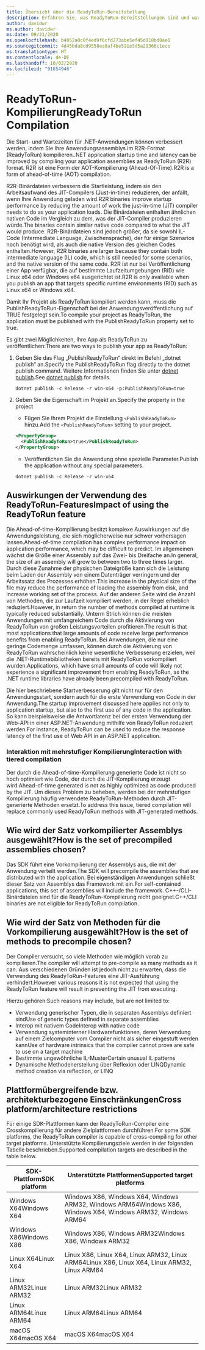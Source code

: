 ```yaml
---
title: Übersicht über die ReadyToRun-Bereitstellung
description: Erfahren Sie, was ReadyToRun-Bereitstellungen sind und warum Sie diese als Teil Ihrer App-Veröffentlichung mit .NET 5 und .NET Core 3.0 und höher in Erwägung ziehen sollten.
author: davidwr
ms.author: davidwr
ms.date: 09/21/2020
ms.openlocfilehash: b4052a0c0f4ed9f6cfd273abe5ef45d018bd0ae0
ms.sourcegitcommit: 4d45bda8cd9558ea8af4be591e3d5a29360c1ece
ms.translationtype: HT
ms.contentlocale: de-DE
ms.lasthandoff: 10/02/2020
ms.locfileid: "91654946"
---
```

# <a name="readytorun-compilation"></a><span data-ttu-id="6e57e-103">ReadyToRun-Kompilierung</span><span class="sxs-lookup"><span data-stu-id="6e57e-103">ReadyToRun Compilation</span></span>

<span data-ttu-id="6e57e-104">Die Start- und Wartezeiten für .NET-Anwendungen können verbessert werden, indem Sie Ihre Anwendungsassemblys im R2R-Format (ReadyToRun) kompilieren.</span><span class="sxs-lookup"><span data-stu-id="6e57e-104">.NET application startup time and latency can be improved by compiling your application assemblies as ReadyToRun (R2R) format.</span></span> <span data-ttu-id="6e57e-105">R2R ist eine Form der AOT-Kompilierung (Ahead-Of-Time).</span><span class="sxs-lookup"><span data-stu-id="6e57e-105">R2R is a form of ahead-of-time (AOT) compilation.</span></span>

<span data-ttu-id="6e57e-106">R2R-Binärdateien verbessern die Startleistung, indem sie den Arbeitsaufwand des JIT-Compilers (Just-in-time) reduzieren, der anfällt, wenn Ihre Anwendung geladen wird.</span><span class="sxs-lookup"><span data-stu-id="6e57e-106">R2R binaries improve startup performance by reducing the amount of work the just-in-time (JIT) compiler needs to do as your application loads.</span></span> <span data-ttu-id="6e57e-107">Die Binärdateien enthalten ähnlichen nativen Code im Vergleich zu dem, was der JIT-Compiler produzieren würde.</span><span class="sxs-lookup"><span data-stu-id="6e57e-107">The binaries contain similar native code compared to what the JIT would produce.</span></span> <span data-ttu-id="6e57e-108">R2R-Binärdateien sind jedoch größer, da sie sowohl IL-Code (Intermediate Language, Zwischensprache), der für einige Szenarios noch benötigt wird, als auch die native Version des gleichen Codes enthalten.</span><span class="sxs-lookup"><span data-stu-id="6e57e-108">However, R2R binaries are larger because they contain both intermediate language (IL) code, which is still needed for some scenarios, and the native version of the same code.</span></span> <span data-ttu-id="6e57e-109">R2R ist nur bei Veröffentlichung einer App verfügbar, die auf bestimmte Laufzeitumgebungen (RID) wie Linux x64 oder Windows x64 ausgerichtet ist.</span><span class="sxs-lookup"><span data-stu-id="6e57e-109">R2R is only available when you publish an app that targets specific runtime environments (RID) such as Linux x64 or Windows x64.</span></span>

<span data-ttu-id="6e57e-110">Damit Ihr Projekt als ReadyToRun kompiliert werden kann, muss die PublishReadyToRun-Eigenschaft bei der Anwendungsveröffentlichung auf TRUE festgelegt sein.</span><span class="sxs-lookup"><span data-stu-id="6e57e-110">To compile your project as ReadyToRun, the application must be published with the PublishReadyToRun property set to true.</span></span>

<span data-ttu-id="6e57e-111">Es gibt zwei Möglichkeiten, Ihre App als ReadyToRun zu veröffentlichen:</span><span class="sxs-lookup"><span data-stu-id="6e57e-111">There are two ways to publish your app as ReadyToRun:</span></span>

01. <span data-ttu-id="6e57e-112">Geben Sie das Flag „PublishReadyToRun“ direkt im Befehl „dotnet publish“ an.</span><span class="sxs-lookup"><span data-stu-id="6e57e-112">Specify the PublishReadyToRun flag directly to the dotnet publish command.</span></span> <span data-ttu-id="6e57e-113">Weitere Informationen finden Sie unter [dotnet publish](../tools/dotnet-publish.md).</span><span class="sxs-lookup"><span data-stu-id="6e57e-113">See [dotnet publish](../tools/dotnet-publish.md) for details.</span></span>

    ```dotnetcli
    dotnet publish -c Release -r win-x64 -p:PublishReadyToRun=true
    ```

02. <span data-ttu-id="6e57e-114">Geben Sie die Eigenschaft im Projekt an.</span><span class="sxs-lookup"><span data-stu-id="6e57e-114">Specify the property in the project</span></span>

    - <span data-ttu-id="6e57e-115">Fügen Sie Ihrem Projekt die Einstellung `<PublishReadyToRun>` hinzu.</span><span class="sxs-lookup"><span data-stu-id="6e57e-115">Add the `<PublishReadyToRun>` setting to your project.</span></span>

    ```xml
    <PropertyGroup>
      <PublishReadyToRun>true</PublishReadyToRun>
    </PropertyGroup>
    ```

    - <span data-ttu-id="6e57e-116">Veröffentlichen Sie die Anwendung ohne spezielle Parameter.</span><span class="sxs-lookup"><span data-stu-id="6e57e-116">Publish the application without any special parameters.</span></span>

    ```dotnetcli
    dotnet publish -c Release -r win-x64
    ```

## <a name="impact-of-using-the-readytorun-feature"></a><span data-ttu-id="6e57e-117">Auswirkungen der Verwendung des ReadyToRun-Features</span><span class="sxs-lookup"><span data-stu-id="6e57e-117">Impact of using the ReadyToRun feature</span></span>

<span data-ttu-id="6e57e-118">Die Ahead-of-time-Kompilierung besitzt komplexe Auswirkungen auf die Anwendungsleistung, die sich möglicherweise nur schwer vorhersagen lassen.</span><span class="sxs-lookup"><span data-stu-id="6e57e-118">Ahead-of-time compilation has complex performance impact on application performance, which may be difficult to predict.</span></span> <span data-ttu-id="6e57e-119">Im allgemeinen wächst die Größe einer Assembly auf das Zwei- bis Dreifache an.</span><span class="sxs-lookup"><span data-stu-id="6e57e-119">In general, the size of an assembly will grow to between two to three times larger.</span></span> <span data-ttu-id="6e57e-120">Durch diese Zunahme der physischen Dateigröße kann sich die Leistung beim Laden der Assembly von einem Datenträger verringern und der Arbeitssatz des Prozesses erhöhen.</span><span class="sxs-lookup"><span data-stu-id="6e57e-120">This increase in the physical size of the file may reduce the performance of loading the assembly from disk, and increase working set of the process.</span></span> <span data-ttu-id="6e57e-121">Auf der anderen Seite wird die Anzahl von Methoden, die zur Laufzeit kompiliert werden, in der Regel erheblich reduziert.</span><span class="sxs-lookup"><span data-stu-id="6e57e-121">However, in return the number of methods compiled at runtime is typically reduced substantially.</span></span> <span data-ttu-id="6e57e-122">Unterm Strich können die meisten Anwendungen mit umfangreichem Code durch die Aktivierung von ReadyToRun von großen Leistungsvorteilen profitieren.</span><span class="sxs-lookup"><span data-stu-id="6e57e-122">The result is that most applications that large amounts of code receive large performance benefits from enabling ReadyToRun.</span></span> <span data-ttu-id="6e57e-123">Bei Anwendungen, die nur eine geringe Codemenge umfassen, können durch die Aktivierung von ReadyToRun wahrscheinlich keine wesentliche Verbesserung erzielen, weil die .NET-Runtimebibliotheken bereits mit ReadyToRun vorkompiliert wurden.</span><span class="sxs-lookup"><span data-stu-id="6e57e-123">Applications, which have small amounts of code will likely not experience a significant improvement from enabling ReadyToRun, as the .NET runtime libraries have already been precompiled with ReadyToRun.</span></span>

<span data-ttu-id="6e57e-124">Die hier beschriebene Startverbesserung gilt nicht nur für den Anwendungsstart, sondern auch für die erste Verwendung von Code in der Anwendung.</span><span class="sxs-lookup"><span data-stu-id="6e57e-124">The startup improvement discussed here applies not only to application startup, but also to the first use of any code in the application.</span></span> <span data-ttu-id="6e57e-125">So kann beispielsweise die Antwortlatenz bei der ersten Verwendung der Web-API in einer ASP.NET-Anwendung mithilfe von ReadyToRun reduziert werden.</span><span class="sxs-lookup"><span data-stu-id="6e57e-125">For instance, ReadyToRun can be used to reduce the response latency of the first use  of Web API in an ASP.NET application.</span></span>

### <a name="interaction-with-tiered-compilation"></a><span data-ttu-id="6e57e-126">Interaktion mit mehrstufiger Kompilierung</span><span class="sxs-lookup"><span data-stu-id="6e57e-126">Interaction with tiered compilation</span></span>

<span data-ttu-id="6e57e-127">Der durch die Ahead-of-time-Kompilierung generierte Code ist nicht so hoch optimiert wie Code, der durch die JIT-Kompilierung erzeugt wird.</span><span class="sxs-lookup"><span data-stu-id="6e57e-127">Ahead-of-time generated is not as highly optimized as code produced by the JIT.</span></span> <span data-ttu-id="6e57e-128">Um dieses Problem zu beheben, werden bei der mehrstufigen Kompilierung häufig verwendete ReadyToRun-Methoden durch JIT-generierte Methoden ersetzt.</span><span class="sxs-lookup"><span data-stu-id="6e57e-128">To address this issue, tiered compilation will replace commonly used ReadyToRun methods with JIT-generated methods.</span></span>

## <a name="how-is-the-set-of-precompiled-assemblies-chosen"></a><span data-ttu-id="6e57e-129">Wie wird der Satz vorkompilierter Assemblys ausgewählt?</span><span class="sxs-lookup"><span data-stu-id="6e57e-129">How is the set of precompiled assemblies chosen?</span></span>

<span data-ttu-id="6e57e-130">Das SDK führt eine Vorkompilierung der Assemblys aus, die mit der Anwendung verteilt werden.</span><span class="sxs-lookup"><span data-stu-id="6e57e-130">The SDK will precompile the assemblies that are distributed with the application.</span></span> <span data-ttu-id="6e57e-131">Bei eigenständigen Anwendungen schließt dieser Satz von Assemblys das Framework mit ein.</span><span class="sxs-lookup"><span data-stu-id="6e57e-131">For self-contained applications, this set of assemblies will include the framework.</span></span> <span data-ttu-id="6e57e-132">C++-/CLI-Binärdateien sind für die ReadyToRun-Kompilierung nicht geeignet.</span><span class="sxs-lookup"><span data-stu-id="6e57e-132">C++/CLI binaries are not eligible for ReadyToRun compilation.</span></span>

## <a name="how-is-the-set-of-methods-to-precompile-chosen"></a><span data-ttu-id="6e57e-133">Wie wird der Satz von Methoden für die Vorkompilierung ausgewählt?</span><span class="sxs-lookup"><span data-stu-id="6e57e-133">How is the set of methods to precompile chosen?</span></span>

<span data-ttu-id="6e57e-134">Der Compiler versucht, so viele Methoden wie möglich vorab zu kompilieren.</span><span class="sxs-lookup"><span data-stu-id="6e57e-134">The compiler will attempt to pre-compile as many methods as it can.</span></span> <span data-ttu-id="6e57e-135">Aus verschiedenen Gründen ist jedoch nicht zu erwarten, dass die Verwendung des ReadyToRun-Features eine JIT-Ausführung verhindert.</span><span class="sxs-lookup"><span data-stu-id="6e57e-135">However various reasons it is not expected that using the ReadyToRun feature will result in preventing the JIT from executing.</span></span>

<span data-ttu-id="6e57e-136">Hierzu gehören:</span><span class="sxs-lookup"><span data-stu-id="6e57e-136">Such reasons may include, but are not limited to:</span></span>

- <span data-ttu-id="6e57e-137">Verwendung generischer Typen, die in separaten Assemblys definiert sind</span><span class="sxs-lookup"><span data-stu-id="6e57e-137">Use of generic types defined in separate assemblies</span></span>
- <span data-ttu-id="6e57e-138">Interop mit nativem Code</span><span class="sxs-lookup"><span data-stu-id="6e57e-138">Interop with native code</span></span>
- <span data-ttu-id="6e57e-139">Verwendung systeminterner Hardwarefunktionen, deren Verwendung auf einem Zielcomputer vom Compiler nicht als sicher eingestuft werden kann</span><span class="sxs-lookup"><span data-stu-id="6e57e-139">Use of hardware intrinsics that the compiler cannot prove are safe to use on a target machine</span></span>
- <span data-ttu-id="6e57e-140">Bestimmte ungewöhnliche IL-Muster</span><span class="sxs-lookup"><span data-stu-id="6e57e-140">Certain unusual IL patterns</span></span>
- <span data-ttu-id="6e57e-141">Dynamische Methodenerstellung über Reflexion oder LINQ</span><span class="sxs-lookup"><span data-stu-id="6e57e-141">Dynamic method creation via reflection, or LINQ</span></span>

## <a name="cross-platformarchitecture-restrictions"></a><span data-ttu-id="6e57e-142">Plattformübergreifende bzw. architekturbezogene Einschränkungen</span><span class="sxs-lookup"><span data-stu-id="6e57e-142">Cross platform/architecture restrictions</span></span>

<span data-ttu-id="6e57e-143">Für einige SDK-Plattformen kann der ReadyToRun-Compiler eine Crosskompilierung für andere Zielplattformen durchführen.</span><span class="sxs-lookup"><span data-stu-id="6e57e-143">For some SDK platforms, the ReadyToRun compiler is capable of cross-compiling for other target platforms.</span></span> <span data-ttu-id="6e57e-144">Unterstützte Kompilierungsziele werden in der folgenden Tabelle beschrieben.</span><span class="sxs-lookup"><span data-stu-id="6e57e-144">Supported compilation targets are described in the table below.</span></span>

| <span data-ttu-id="6e57e-145">SDK-Plattform</span><span class="sxs-lookup"><span data-stu-id="6e57e-145">SDK platform</span></span> | <span data-ttu-id="6e57e-146">Unterstützte Plattformen</span><span class="sxs-lookup"><span data-stu-id="6e57e-146">Supported target platforms</span></span> |
| ------------ | --------------------------- |
| <span data-ttu-id="6e57e-147">Windows X64</span><span class="sxs-lookup"><span data-stu-id="6e57e-147">Windows X64</span></span>  | <span data-ttu-id="6e57e-148">Windows X86, Windows X64, Windows ARM32, Windows ARM64</span><span class="sxs-lookup"><span data-stu-id="6e57e-148">Windows X86, Windows X64, Windows ARM32, Windows ARM64</span></span> |
| <span data-ttu-id="6e57e-149">Windows X86</span><span class="sxs-lookup"><span data-stu-id="6e57e-149">Windows X86</span></span>  | <span data-ttu-id="6e57e-150">Windows X86, Windows ARM32</span><span class="sxs-lookup"><span data-stu-id="6e57e-150">Windows X86, Windows ARM32</span></span> |
| <span data-ttu-id="6e57e-151">Linux X64</span><span class="sxs-lookup"><span data-stu-id="6e57e-151">Linux X64</span></span>    | <span data-ttu-id="6e57e-152">Linux X86, Linux X64, Linux ARM32, Linux ARM64</span><span class="sxs-lookup"><span data-stu-id="6e57e-152">Linux X86, Linux X64, Linux ARM32, Linux ARM64</span></span> |
| <span data-ttu-id="6e57e-153">Linux ARM32</span><span class="sxs-lookup"><span data-stu-id="6e57e-153">Linux ARM32</span></span>  | <span data-ttu-id="6e57e-154">Linux ARM32</span><span class="sxs-lookup"><span data-stu-id="6e57e-154">Linux ARM32</span></span> |
| <span data-ttu-id="6e57e-155">Linux ARM64</span><span class="sxs-lookup"><span data-stu-id="6e57e-155">Linux ARM64</span></span>  | <span data-ttu-id="6e57e-156">Linux ARM64</span><span class="sxs-lookup"><span data-stu-id="6e57e-156">Linux ARM64</span></span> |
| <span data-ttu-id="6e57e-157">macOS X64</span><span class="sxs-lookup"><span data-stu-id="6e57e-157">macOS X64</span></span>    | <span data-ttu-id="6e57e-158">macOS X64</span><span class="sxs-lookup"><span data-stu-id="6e57e-158">macOS X64</span></span> |
